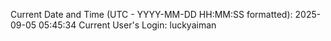 Current Date and Time (UTC - YYYY-MM-DD HH:MM:SS formatted): 2025-09-05 05:45:34
Current User's Login: luckyaiman
